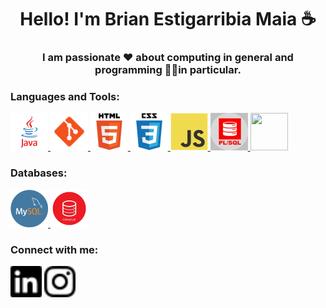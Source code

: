 <h1 align="center">Hello! I'm Brian Estigarribia Maia ☕</h1> 

<h3 align="center">I am passionate ❤️ about computing in general and programming 👨‍💻in particular.</h3>


<h3 align="left">Languages and Tools:</h3>
<p align="left">  
 <a href="https://www.oracle.com/br/java/" target="_blank"> <img src="./icons/java.png" alt="java" width="60" height="60"/> </a>
 <a href="https://git-scm.com/" target="_blank"> <img src="./icons/git.png" alt="git" width="60" height="60"/> </a>
 <a href="https://www.w3.org/html/" target="_blank"> <img src="./icons/html5.png" alt="html5" width="60" height="60"/> </a>
 <a href="https://www.w3schools.com/css/" target="_blank"> <img src="./icons/css3.png" alt="css3" width="60" height="60"/> </a>
 <a href="https://developer.mozilla.org/en-US/docs/Web/JavaScript" target="_blank"> <img src="./icons/javascript.png" alt="javascript" width="60" height="60"/> 
 <a href="https://www.oracle.com/br/database/technologies/appdev/plsql.html" target="_blank"> <img src="./icons/plsql.png" alt="plsql" width="60" height="60"/>
  <img src="https://cdn.jsdelivr.net/gh/devicons/devicon/icons/angularjs/angularjs-original.svg" width="60" height="60"/>
 </a>
</p>
<h3 align="left">Databases:</h3>
 <p align="left">  
   <a href="https://www.mysql.com/" target="_blank"> <img src="./icons/mysql.png" alt="mySQL" width="60" height="60"/> </a>
   <a href="https://www.oracle.com/br/database/" target="_blank"> <img src="./icons/oracle.png" alt="oracle" width="60" height="60"/> </a>
 </p>
 
<h3 align="left">Connect with me:</h3>
<p align="left">
<a href="https://www.linkedin.com/in/brian-estigarribia-maia/" target="blank"><img align="center" src="./icons/linkedin.png" alt="linked" height="50" width="50" /></a>
<a href="https://www.instagram.com/briandontexist/" target="blank"><img align="center" src="./icons/instagram.png" alt="insta" height="50" width="50" /></a>
</p>
